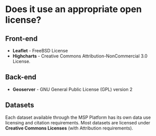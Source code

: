 # Does it use an appropriate open license?

## Front-end
- **Leaflet** - FreeBSD License
- **Highcharts** - Creative Commons Attribution-NonCommercial 3.0 License.

## Back-end
- **Geoserver** - GNU General Public License (GPL) version 2

## Datasets
Each dataset available through the MSP Platform has its own data use licensing and citation requirements. Most datasets are licensed under **Creative Commons Licenses** (with Attribution requirements).
